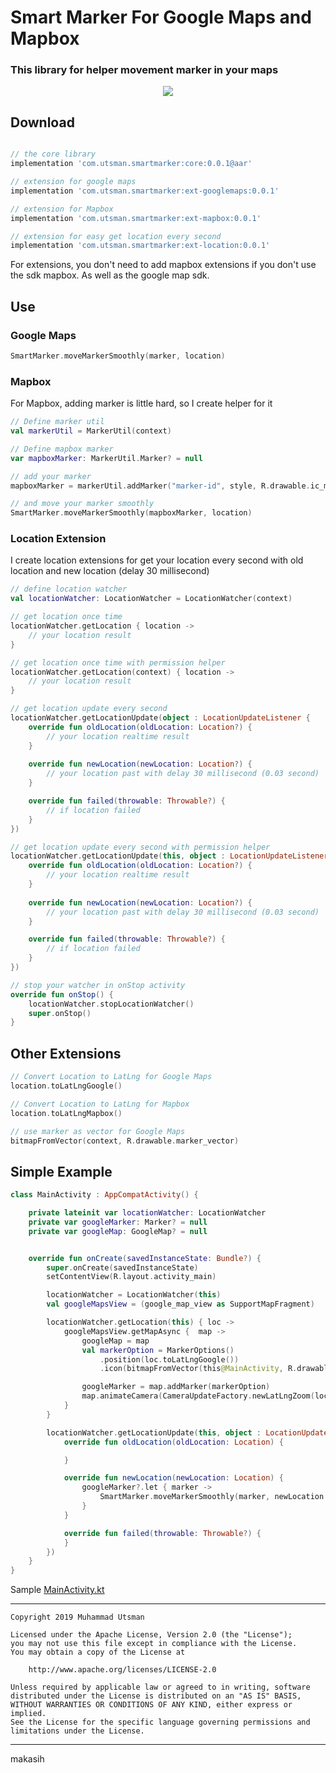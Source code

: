 # Smart Marker For Google Maps and Mapbox
### This library for helper movement marker in your maps

<p align="center">
  <img src="https://i.ibb.co/Wspktd7/ezgif-com-gif-maker-1.gif"/>
</p>

## Download
```groovy

// the core library
implementation 'com.utsman.smartmarker:core:0.0.1@aar'

// extension for google maps
implementation 'com.utsman.smartmarker:ext-googlemaps:0.0.1'

// extension for Mapbox
implementation 'com.utsman.smartmarker:ext-mapbox:0.0.1' 

// extension for easy get location every second
implementation 'com.utsman.smartmarker:ext-location:0.0.1'

```
For extensions, you don't need to add mapbox extensions if you don't use the sdk mapbox. As well as the google map sdk.

## Use

### Google Maps
```kotlin
SmartMarker.moveMarkerSmoothly(marker, location)
```

### Mapbox
For Mapbox, adding marker is little hard, so I create helper for it

```kotlin
// Define marker util
val markerUtil = MarkerUtil(context)

// Define mapbox marker
var mapboxMarker: MarkerUtil.Marker? = null

// add your marker
mapboxMarker = markerUtil.addMarker("marker-id", style, R.drawable.ic_marker, true, latlng) // if marker is not vector, use 'false'

// and move your marker smoothly
SmartMarker.moveMarkerSmoothly(mapboxMarker, location)

```

### Location Extension
I create location extensions for get your location every second with old location and new location (delay 30 millisecond)
```kotlin
// define location watcher
val locationWatcher: LocationWatcher = LocationWatcher(context)

// get location once time
locationWatcher.getLocation { location ->
    // your location result
}

// get location once time with permission helper
locationWatcher.getLocation(context) { location ->
    // your location result
}

// get location update every second
locationWatcher.getLocationUpdate(object : LocationUpdateListener {
    override fun oldLocation(oldLocation: Location?) {
        // your location realtime result
    }
    
    override fun newLocation(newLocation: Location?) {
        // your location past with delay 30 millisecond (0.03 second)
    }

    override fun failed(throwable: Throwable?) {
        // if location failed
    }
})

// get location update every second with permission helper
locationWatcher.getLocationUpdate(this, object : LocationUpdateListener {
    override fun oldLocation(oldLocation: Location?) {
        // your location realtime result
    }
    
    override fun newLocation(newLocation: Location?) {
        // your location past with delay 30 millisecond (0.03 second)
    }

    override fun failed(throwable: Throwable?) {
        // if location failed
    }
})

// stop your watcher in onStop activity
override fun onStop() {
    locationWatcher.stopLocationWatcher()
    super.onStop()
}

```

## Other Extensions
```kotlin
// Convert Location to LatLng for Google Maps
location.toLatLngGoogle()

// Convert Location to LatLng for Mapbox
location.toLatLngMapbox()

// use marker as vector for Google Maps
bitmapFromVector(context, R.drawable.marker_vector)

```

## Simple Example
```kotlin
class MainActivity : AppCompatActivity() {

    private lateinit var locationWatcher: LocationWatcher
    private var googleMarker: Marker? = null
    private var googleMap: GoogleMap? = null


    override fun onCreate(savedInstanceState: Bundle?) {
        super.onCreate(savedInstanceState)
        setContentView(R.layout.activity_main)

        locationWatcher = LocationWatcher(this)
        val googleMapsView = (google_map_view as SupportMapFragment)

        locationWatcher.getLocation(this) { loc ->
            googleMapsView.getMapAsync {  map ->
                googleMap = map
                val markerOption = MarkerOptions()
                    .position(loc.toLatLngGoogle())
                    .icon(bitmapFromVector(this@MainActivity, R.drawable.ic_marker_direction_2))

                googleMarker = map.addMarker(markerOption)
                map.animateCamera(CameraUpdateFactory.newLatLngZoom(loc.toLatLngGoogle(), 17f))
            }
        }

        locationWatcher.getLocationUpdate(this, object : LocationUpdateListener {
            override fun oldLocation(oldLocation: Location) {

            }

            override fun newLocation(newLocation: Location) {
                googleMarker?.let { marker ->
                    SmartMarker.moveMarkerSmoothly(marker, newLocation.toLatLngGoogle())
                }
            }

            override fun failed(throwable: Throwable?) {
            }
        })
    }
}
```

Sample [MainActivity.kt](https://github.com/utsmannn/SmartMarker/blob/master/app/src/main/java/com/utsman/smartmarker/sample/MainActivity.kt)

---
```
Copyright 2019 Muhammad Utsman

Licensed under the Apache License, Version 2.0 (the "License");
you may not use this file except in compliance with the License.
You may obtain a copy of the License at

    http://www.apache.org/licenses/LICENSE-2.0

Unless required by applicable law or agreed to in writing, software
distributed under the License is distributed on an "AS IS" BASIS,
WITHOUT WARRANTIES OR CONDITIONS OF ANY KIND, either express or implied.
See the License for the specific language governing permissions and
limitations under the License.
```
---
makasih